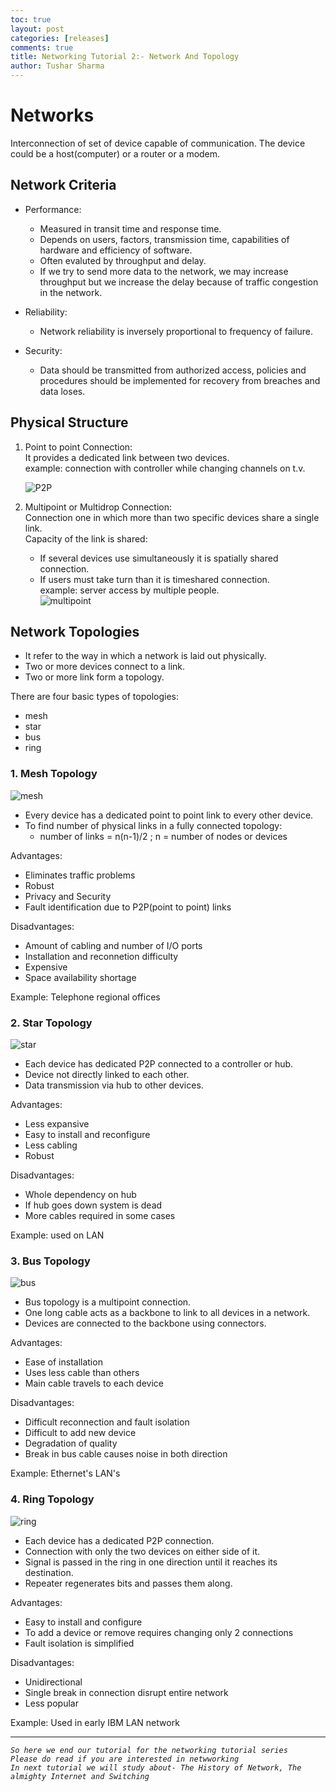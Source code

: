 ```yaml
---
toc: true
layout: post
categories: [releases]
comments: true
title: Networking Tutorial 2:- Network And Topology
author: Tushar Sharma
---
```

# Networks  
Interconnection of set of device capable of communication. The device could be a host(computer) or a router or a modem.

## Network Criteria
* Performance:   
  * Measured in transit time and response time.
  * Depends on users, factors, transmission time, capabilities of hardware and efficiency of software.
  * Often evaluted by throughput and delay.
  * If we try to send more data to the network, we may increase throughput but we increase the delay because of traffic congestion in the network.

* Reliability:  
  * Network reliability is inversely proportional to frequency of failure.

* Security:  
  * Data should be transmitted from authorized access, policies and procedures should be implemented for recovery from breaches and data loses.

## Physical Structure  
1. Point to point Connection:  
   It provides a dedicated link between two devices.  
   example: connection with controller while changing channels on t.v.

   ![P2P](https://raw.githubusercontent.com/tushar2411/networking/master/images/point-to-point.jpg)  
2. Multipoint or Multidrop Connection:  
   Connection one in which more than two specific devices share a single link.  
   Capacity of the link is shared:  
   * If several devices use simultaneously it is spatially shared connection.
   * If users must take turn than it is timeshared connection.  
   example: server access by multiple people.  
   ![multipoint](https://raw.githubusercontent.com/tushar2411/networking/master/images/multipoint.jpg)  
    
## Network Topologies 
* It refer to the way in which a network is laid out physically.   
* Two or more devices connect to a link.  
* Two or more link form a topology.
  
There are four basic types of topologies:   
* mesh 
* star
* bus
* ring

### 1. Mesh Topology  
  ![mesh](https://raw.githubusercontent.com/tushar2411/networking/master/images/mesh.jpg)  
* Every device has a dedicated point to point link to every other device.  
* To find number of physical links in a fully connected topology:  
  * number of links = n(n-1)/2 ; n = number of nodes or devices

Advantages:  
* Eliminates traffic problems
* Robust
* Privacy and Security
* Fault identification due to P2P(point to point) links

Disadvantages:  
* Amount of cabling and number of I/O ports
* Installation and reconnetion difficulty
* Expensive
* Space availability shortage

Example: Telephone regional offices 

### 2. Star Topology
  ![star](https://raw.githubusercontent.com/tushar2411/networking/master/images/star.jpg)
* Each device has dedicated P2P connected to a controller or hub.
* Device not directly linked to each other.
* Data transmission via hub to other devices.

Advantages:  
* Less expansive 
* Easy to install and reconfigure
* Less cabling
* Robust

Disadvantages:  
* Whole dependency on hub
* If hub goes down system is dead
* More cables required in some cases
  
Example: used on LAN

### 3. Bus Topology
  ![bus](https://raw.githubusercontent.com/tushar2411/networking/master/images/bus.jpg)   
* Bus topology is a multipoint connection.
* One long cable acts as a backbone to link to all devices in a network.
* Devices are connected to the backbone using connectors.
  
Advantages:  
* Ease of installation
* Uses less cable than others
* Main cable travels to each device

Disadvantages:  
* Difficult reconnection and fault isolation
* Difficult to add new device
* Degradation of quality 
* Break in bus cable causes noise in both direction

Example: Ethernet's LAN's

### 4. Ring Topology
  ![ring](https://raw.githubusercontent.com/tushar2411/networking/master/images/ring.jpg)
* Each device has a dedicated P2P connection.
* Connection with only the two devices on either side of it.
* Signal is passed in the ring in one direction until it reaches its destination.
* Repeater regenerates bits and passes them  along.
  
Advantages:  
* Easy to install and configure
* To add a device or remove requires changing only 2 connections
* Fault isolation is simplified 

Disadvantages:   
* Unidirectional 
* Single break in connection disrupt entire network
* Less popular
  
Example:  Used in early IBM LAN network

--- --- 
*`So here we end our tutorial for the networking tutorial series `*  
*`Please do read if you are interested in netwworking`*  
*`In next tutorial we will study about- The History of Network, The almighty Internet and Switching`*

  
